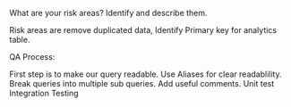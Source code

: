 What are your risk areas? Identify and describe them.

Risk areas are remove duplicated data, Identify Primary key for analytics table.


QA Process:


First step is to make our query readable.
Use Aliases for clear readablility.
Break queries into multiple sub queries.
Add useful comments.
Unit test
Integration Testing